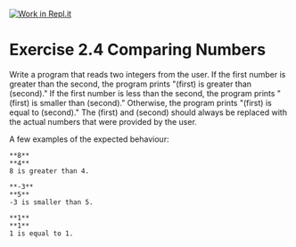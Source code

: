 [![Work in Repl.it](https://classroom.github.com/assets/work-in-replit-14baed9a392b3a25080506f3b7b6d57f295ec2978f6f33ec97e36a161684cbe9.svg)](https://classroom.github.com/online_ide?assignment_repo_id=5492976&assignment_repo_type=AssignmentRepo)
# Exercise 2.4 Comparing Numbers

Write a program that reads two integers from the user. If the first number is greater than the second, the program prints "(first) is greater than (second)." If the first number is less than the second, the program prints "(first) is smaller than (second)." Otherwise, the program prints "(first) is equal to (second)." The (first) and (second) should always be replaced with the actual numbers that were provided by the user.

A few examples of the expected behaviour:

```plaintext
**8**
**4**
8 is greater than 4.
```

```plaintext
**-3**
**5**
-3 is smaller than 5.
```

```plaintext
**1**
**1**
1 is equal to 1.
```
